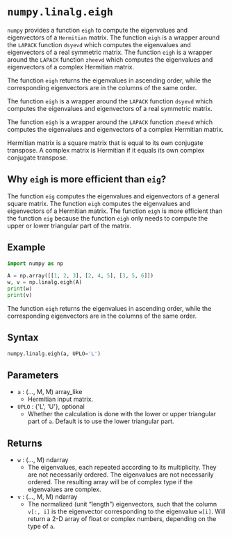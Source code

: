 # `numpy.linalg.eigh`

`numpy` provides a function `eigh` to compute the eigenvalues and eigenvectors of a `Hermitian` matrix. The function `eigh` is a wrapper around the `LAPACK` function `dsyevd` which computes the eigenvalues and eigenvectors of a real symmetric matrix. The function `eigh` is a wrapper around the `LAPACK` function `zheevd` which computes the eigenvalues and eigenvectors of a complex Hermitian matrix.

The function `eigh` returns the eigenvalues in ascending order, while the corresponding eigenvectors are in the columns of the same order.

The function `eigh` is a wrapper around the `LAPACK` function `dsyevd` which computes the eigenvalues and eigenvectors of a real symmetric matrix.

The function `eigh` is a wrapper around the `LAPACK` function `zheevd` which computes the eigenvalues and eigenvectors of a complex Hermitian matrix.

Hermitian matrix is a square matrix that is equal to its own conjugate transpose. A complex matrix is Hermitian if it equals its own complex conjugate transpose.

## Why `eigh` is more efficient than `eig`?

The function `eig` computes the eigenvalues and eigenvectors of a general square matrix. The function `eigh` computes the eigenvalues and eigenvectors of a Hermitian matrix. The function `eigh` is more efficient than the function `eig` because the function `eigh` only needs to compute the upper or lower triangular part of the matrix.

## Example

```python
import numpy as np

A = np.array([[1, 2, 3], [2, 4, 5], [3, 5, 6]])
w, v = np.linalg.eigh(A)
print(w)
print(v)
```

The function `eigh` returns the eigenvalues in ascending order, while the corresponding eigenvectors are in the columns of the same order.

## Syntax

```python
numpy.linalg.eigh(a, UPLO='L')
```

## Parameters

- `a` : (..., M, M) array_like
  - Hermitian input matrix.
- `UPLO` : {'L', 'U'}, optional
  - Whether the calculation is done with the lower or upper triangular part of `a`. Default is to use the lower triangular part.

## Returns

- `w` : (..., M) ndarray
  - The eigenvalues, each repeated according to its multiplicity. They are not necessarily ordered. The eigenvalues are not necessarily ordered. The resulting array will be of complex type if the eigenvalues are complex.
- `v` : (..., M, M) ndarray
  - The normalized (unit “length”) eigenvectors, such that the column `v[:, i]` is the eigenvector corresponding to the eigenvalue `w[i]`. Will return a 2-D array of float or complex numbers, depending on the type of `a`.
